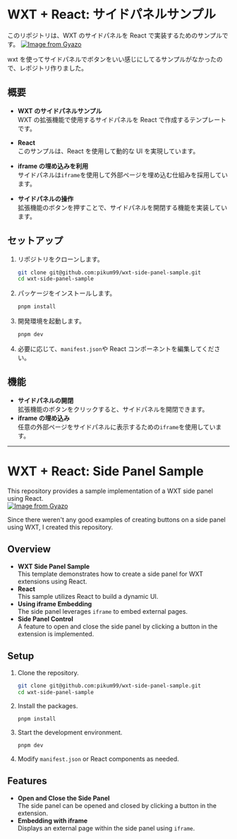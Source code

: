 # WXT + React: サイドパネルサンプル

このリポジトリは、WXT のサイドパネルを React で実装するためのサンプルです。
[![Image from Gyazo](https://i.gyazo.com/2c55fc4bab47eea9553db9abef942678.gif)](https://gyazo.com/2c55fc4bab47eea9553db9abef942678)

wxt を使ってサイドパネルでボタンをいい感じにしてるサンプルがなかったので、レポジトリ作りました。

## 概要

- **WXT のサイドパネルサンプル**  
  WXT の拡張機能で使用するサイドパネルを React で作成するテンプレートです。
- **React**  
  このサンプルは、React を使用して動的な UI を実現しています。

- **iframe の埋め込みを利用**  
  サイドパネルは`iframe`を使用して外部ページを埋め込む仕組みを採用しています。

- **サイドパネルの操作**  
  拡張機能のボタンを押すことで、サイドパネルを開閉する機能を実装しています。

## セットアップ

1. リポジトリをクローンします。

   ```bash
   git clone git@github.com:pikum99/wxt-side-panel-sample.git
   cd wxt-side-panel-sample
   ```

2. パッケージをインストールします。

   ```bash
   pnpm install
   ```

3. 開発環境を起動します。

   ```bash
   pnpm dev
   ```

4. 必要に応じて、`manifest.json`や React コンポーネントを編集してください。

## 機能

- **サイドパネルの開閉**  
  拡張機能のボタンをクリックすると、サイドパネルを開閉できます。
- **iframe の埋め込み**  
  任意の外部ページをサイドパネルに表示するための`iframe`を使用しています。

---

# WXT + React: Side Panel Sample

This repository provides a sample implementation of a WXT side panel using React.  
[![Image from Gyazo](https://i.gyazo.com/2c55fc4bab47eea9553db9abef942678.gif)](https://gyazo.com/2c55fc4bab47eea9553db9abef942678)

Since there weren't any good examples of creating buttons on a side panel using WXT, I created this repository.

## Overview

- **WXT Side Panel Sample**  
  This template demonstrates how to create a side panel for WXT extensions using React.
- **React**  
  This sample utilizes React to build a dynamic UI.
- **Using iframe Embedding**  
  The side panel leverages `iframe` to embed external pages.
- **Side Panel Control**  
  A feature to open and close the side panel by clicking a button in the extension is implemented.

## Setup

1. Clone the repository.

   ```bash
   git clone git@github.com:pikum99/wxt-side-panel-sample.git
   cd wxt-side-panel-sample
   ```

2. Install the packages.

   ```bash
   pnpm install
   ```

3. Start the development environment.

   ```bash
   pnpm dev
   ```

4. Modify `manifest.json` or React components as needed.

## Features

- **Open and Close the Side Panel**  
  The side panel can be opened and closed by clicking a button in the extension.
- **Embedding with iframe**  
  Displays an external page within the side panel using `iframe`.
